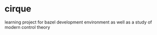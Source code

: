 # cirque
learning project for bazel development environment as well as a study of modern control theory
